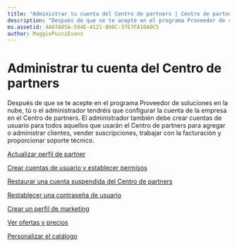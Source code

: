 ```yaml
---
title: "Administrar tu cuenta del Centro de partners | Centro de partners"
description: "Después de que se te acepte en el programa Proveedor de soluciones en la nube, tú o el administrador tendréis que configurar la cuenta de la empresa en el Centro de partners."
ms.assetid: 4A07A85A-594E-4121-808C-37E7FA18A0C5
author: MaggiePucciEvans
---
```


# Administrar tu cuenta del Centro de partners


Después de que se te acepte en el programa Proveedor de soluciones en la nube, tú o el administrador tendréis que configurar la cuenta de la empresa en el Centro de partners. El administrador también debe crear cuentas de usuario para todos aquellos que usarán el Centro de partners para agregar o administrar clientes, vender suscripciones, trabajar con la facturación y proporcionar soporte técnico.

[Actualizar perfil de partner](update-your-partner-profile.md)

[Crear cuentas de usuario y establecer permisos](create-user-accounts-and-set-permissions.md)

[Restaurar una cuenta suspendida del Centro de partners](suspended-partner-center-account.md)

[Restablecer una contraseña de usuario](reset-a-user-password.md)

[Crear un perfil de marketing](create-a-marketing-profile.md)

[Ver ofertas y precios](see-offers-and-pricing.md)

[Personalizar el catálogo](customize-the-catalog.md)

 

 





<!--HONumber=Jan17_HO2-->

